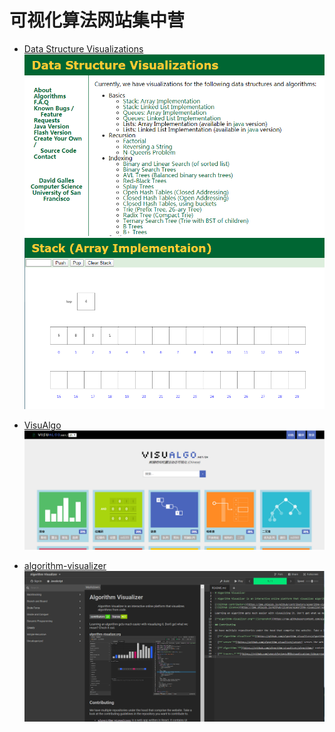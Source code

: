 可视化算法网站集中营
====


* [Data Structure Visualizations](https://www.cs.usfca.edu/~galles/visualization/Algorithms.html "点击跳转")
![示例1](https://raw.githubusercontent.com/bingco-zhan/total-configure/master/img/1585616345(1).png)
![示例2](https://raw.githubusercontent.com/bingco-zhan/total-configure/master/img/1585616894(1).png)

* [VisuAlgo](https://visualgo.net/zh "点击跳转")
![示例1](https://raw.githubusercontent.com/bingco-zhan/total-configure/master/img/1585617082(1).jpg)

* [algorithm-visualizer](https://algorithm-visualizer.org "点击跳转")
![示例1](https://raw.githubusercontent.com/bingco-zhan/total-configure/master/img/1585617272(1).jpg)
